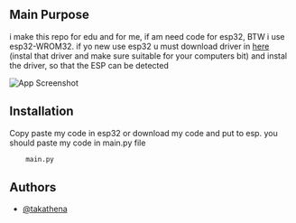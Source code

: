 
## Main Purpose 

i make this repo for edu and for me, if am need code for esp32,
BTW i use esp32-WROM32. if yo new use esp32 u must download driver in [here](https://github.com/takathena/esp32driver) (instal that driver and make sure suitable for your computers bit) and instal the driver, so that the ESP can be detected


![App Screenshot](https://edutron.com.mx/wp-content/uploads/2023/04/ESP32-ESP-32S-2-4-WiFi-Bluetooth.jpg)


## Installation

Copy paste my code in esp32 or download my code and put to esp.
you should paste my code in main.py file 

```bash
    main.py
```
    
## Authors

- [@takathena](https://www.github.com/takathena)

